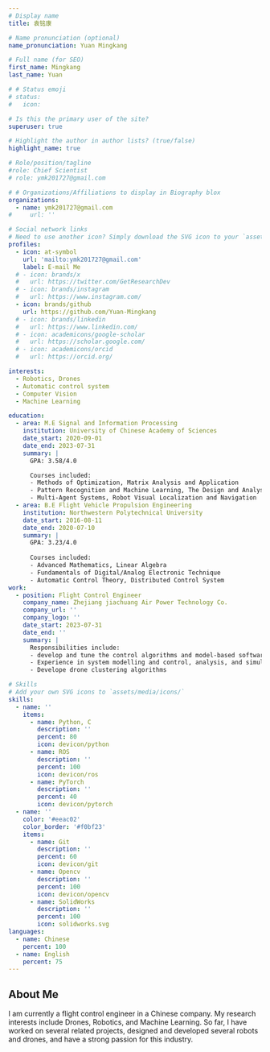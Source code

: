 ```yaml
---
# Display name
title: 袁铭康

# Name pronunciation (optional)
name_pronunciation: Yuan Mingkang

# Full name (for SEO)
first_name: Mingkang
last_name: Yuan

# # Status emoji
# status:
#   icon: 

# Is this the primary user of the site?
superuser: true

# Highlight the author in author lists? (true/false)
highlight_name: true

# Role/position/tagline
#role: Chief Scientist
# role: ymk201727@gmail.com

# # Organizations/Affiliations to display in Biography blox
organizations:
  - name: ymk201727@gmail.com
#     url: ''

# Social network links
# Need to use another icon? Simply download the SVG icon to your `assets/media/icons/` folder.
profiles:
  - icon: at-symbol
    url: 'mailto:ymk201727@gmail.com'
    label: E-mail Me
  # - icon: brands/x
  #   url: https://twitter.com/GetResearchDev
  # - icon: brands/instagram
  #   url: https://www.instagram.com/
  - icon: brands/github
    url: https://github.com/Yuan-Mingkang
  # - icon: brands/linkedin
  #   url: https://www.linkedin.com/
  # - icon: academicons/google-scholar
  #   url: https://scholar.google.com/
  # - icon: academicons/orcid
  #   url: https://orcid.org/

interests:
  - Robotics, Drones
  - Automatic control system
  - Computer Vision
  - Machine Learning

education:
  - area: M.E Signal and Information Processing
    institution: University of Chinese Academy of Sciences
    date_start: 2020-09-01
    date_end: 2023-07-31
    summary: |
      GPA: 3.58/4.0

      Courses included:
      - Methods of Optimization, Matrix Analysis and Application
      - Pattern Recognition and Machine Learning, The Design and Analysis of Computer Algorithm
      - Multi-Agent Systems, Robot Visual Localization and Navigation
  - area: B.E Flight Vehicle Propulsion Engineering
    institution: Northwestern Polytechnical University
    date_start: 2016-08-11
    date_end: 2020-07-10
    summary: |
      GPA: 3.23/4.0
      
      Courses included:
      - Advanced Mathematics, Linear Algebra
      - Fundamentals of Digital/Analog Electronic Technique
      - Automatic Control Theory, Distributed Control System
work:
  - position: Flight Control Engineer
    company_name: Zhejiang jiachuang Air Power Technology Co.
    company_url: ''
    company_logo: ''
    date_start: 2023-07-31
    date_end: ''
    summary: |
      Responsibilities include:
      - develop and tune the control algorithms and model-based software
      - Experience in system modelling and control, analysis, and simulation in aircraft applications
      - Develope drone clustering algorithms

# Skills
# Add your own SVG icons to `assets/media/icons/`
skills:
  - name: ''
    items:
      - name: Python, C
        description: ''
        percent: 80
        icon: devicon/python
      - name: ROS
        description: ''
        percent: 100
        icon: devicon/ros
      - name: PyTorch
        description: ''
        percent: 40
        icon: devicon/pytorch
  - name: ''
    color: '#eeac02'
    color_border: '#f0bf23'
    items:
      - name: Git
        description: ''
        percent: 60
        icon: devicon/git
      - name: Opencv
        description: ''
        percent: 100
        icon: devicon/opencv
      - name: SolidWorks
        description: ''
        percent: 100
        icon: solidworks.svg
languages:
  - name: Chinese
    percent: 100
  - name: English
    percent: 75
---
```


## About Me

I am currently a flight control engineer in a Chinese company. My research interests include Drones, Robotics, and Machine Learning. So far, I have worked on several related projects, designed and developed several robots and drones, and have a strong passion for this industry.

